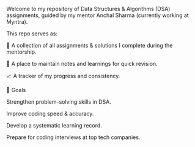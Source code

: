 Welcome to my repository of Data Structures & Algorithms (DSA) assignments, guided by my mentor Anchal Sharma (currently working at Myntra).

This repo serves as:

📂 A collection of all assignments & solutions I complete during the mentorship.

📝 A place to maintain notes and learnings for quick revision.

📈 A tracker of my progress and consistency.




🚀 Goals

Strengthen problem-solving skills in DSA.

Improve coding speed & accuracy.

Develop a systematic learning record.

Prepare for coding interviews at top tech companies.
